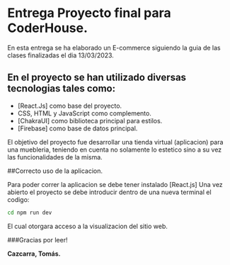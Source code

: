 # Entrega Proyecto final para CoderHouse.
En esta entrega se ha elaborado un E-commerce siguiendo la guia de las clases finalizadas el dia 13/03/2023.

## En el proyecto se han utilizado diversas tecnologias tales como:

- [React.Js] como base del proyecto.
- CSS, HTML y JavaScript como complemento.
- [ChakraUI] como biblioteca principal para estilos.
- [Firebase] como base de datos principal.

El objetivo del proyecto fue desarrollar una tienda virtual (aplicacion) para una muebleria, teniendo en cuenta no solamente lo estetico sino a su vez las funcionalidades de la misma.

##Correcto uso de la aplicacion.

Para poder correr la aplicacion se debe tener instalado [React.js]
Una vez abierto el proyecto se debe introducir dentro de una nueva terminal el codigo:
```sh
cd npm run dev
```
El cual otorgara acceso a la visualizacion del sitio web.

###Gracias por leer!

**Cazcarra, Tomás.**
